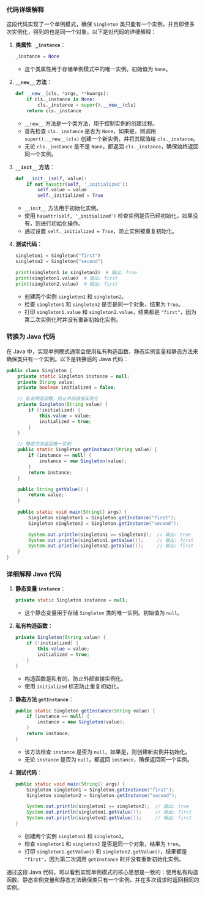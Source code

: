 ### 代码详细解释

这段代码实现了一个单例模式，确保 `Singleton` 类只能有一个实例，并且即使多次实例化，得到的也是同一个对象。以下是对代码的详细解释：

1. **类属性 ` _instance`**：
   ```python
   _instance = None
   ```
   - 这个类属性用于存储单例模式中的唯一实例。初始值为 `None`。

2. **`__new__` 方法**：
   ```python
   def __new__(cls, *args, **kwargs):
       if cls._instance is None:
           cls._instance = super().__new__(cls)
       return cls._instance
   ```
   - `__new__` 方法是一个类方法，用于控制实例的创建过程。
   - 首先检查 `cls._instance` 是否为 `None`，如果是，则调用 `super().__new__(cls)` 创建一个新实例，并将其赋值给 `cls._instance`。
   - 无论 `cls._instance` 是不是 `None`，都返回 `cls._instance`，确保始终返回同一个实例。

3. **`__init__` 方法**：
   ```python
   def __init__(self, value):
       if not hasattr(self, '_initialized'):
           self.value = value
           self._initialized = True
   ```
   - `__init__` 方法用于初始化实例。
   - 使用 `hasattr(self, '_initialized')` 检查实例是否已经初始化，如果没有，则进行初始化操作。
   - 通过设置 `self._initialized = True`，防止实例被重复初始化。

4. **测试代码**：
   ```python
   singleton1 = Singleton("first")
   singleton2 = Singleton("second")

   print(singleton1 is singleton2)  # 输出: True
   print(singleton1.value)  # 输出: first
   print(singleton2.value)  # 输出: first
   ```
   - 创建两个实例 `singleton1` 和 `singleton2`。
   - 检查 `singleton1` 和 `singleton2` 是否是同一个对象，结果为 `True`。
   - 打印 `singleton1.value` 和 `singleton2.value`，结果都是 `"first"`，因为第二次实例化时并没有重新初始化实例。

### 转换为 Java 代码

在 Java 中，实现单例模式通常会使用私有构造函数、静态实例变量和静态方法来确保类只有一个实例。以下是转换后的 Java 代码：

```java
public class Singleton {
    private static Singleton instance = null;
    private String value;
    private boolean initialized = false;

    // 私有构造函数，防止外部直接实例化
    private Singleton(String value) {
        if (!initialized) {
            this.value = value;
            initialized = true;
        }
    }

    // 静态方法返回唯一实例
    public static Singleton getInstance(String value) {
        if (instance == null) {
            instance = new Singleton(value);
        }
        return instance;
    }

    public String getValue() {
        return value;
    }
    
    public static void main(String[] args) {
        Singleton singleton1 = Singleton.getInstance("first");
        Singleton singleton2 = Singleton.getInstance("second");

        System.out.println(singleton1 == singleton2);  // 输出: true
        System.out.println(singleton1.getValue());     // 输出: first
        System.out.println(singleton2.getValue());     // 输出: first
    }
}
```

### 详细解释 Java 代码

1. **静态变量 `instance`**：
   ```java
   private static Singleton instance = null;
   ```
   - 这个静态变量用于存储 `Singleton` 类的唯一实例。初始值为 `null`。

2. **私有构造函数**：
   ```java
   private Singleton(String value) {
       if (!initialized) {
           this.value = value;
           initialized = true;
       }
   }
   ```
   - 构造函数是私有的，防止外部直接实例化。
   - 使用 `initialized` 标志防止重复初始化。

3. **静态方法 `getInstance`**：
   ```java
   public static Singleton getInstance(String value) {
       if (instance == null) {
           instance = new Singleton(value);
       }
       return instance;
   }
   ```
   - 该方法检查 `instance` 是否为 `null`，如果是，则创建新实例并初始化。
   - 无论 `instance` 是否为 `null`，都返回 `instance`，确保返回同一个实例。

4. **测试代码**：
   ```java
   public static void main(String[] args) {
       Singleton singleton1 = Singleton.getInstance("first");
       Singleton singleton2 = Singleton.getInstance("second");

       System.out.println(singleton1 == singleton2);  // 输出: true
       System.out.println(singleton1.getValue());     // 输出: first
       System.out.println(singleton2.getValue());     // 输出: first
   }
   ```
   - 创建两个实例 `singleton1` 和 `singleton2`。
   - 检查 `singleton1` 和 `singleton2` 是否是同一个对象，结果为 `true`。
   - 打印 `singleton1.getValue()` 和 `singleton2.getValue()`，结果都是 `"first"`，因为第二次调用 `getInstance` 时并没有重新初始化实例。

通过这段 Java 代码，可以看到实现单例模式的核心思想是一致的：使用私有构造函数、静态实例变量和静态方法确保类只有一个实例，并在多次请求时返回相同的实例。
